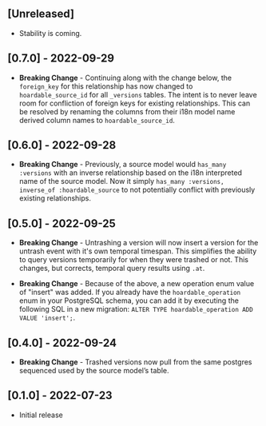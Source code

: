 ## [Unreleased]

- Stability is coming.

## [0.7.0] - 2022-09-29

- **Breaking Change** - Continuing along with the change below, the `foreign_key` for this
  relationship has now changed to `hoardable_source_id` for all `_versions` tables. The intent is to
  never leave room for confliction of foreign keys for existing relationships. This can be resolved
  by renaming the columns from their i18n model name derived column names to `hoardable_source_id`.

## [0.6.0] - 2022-09-28

- **Breaking Change** - Previously, a source model would `has_many :versions` with an inverse
  relationship based on the i18n interpreted name of the source model. Now it simply `has_many
  :versions, inverse_of :hoardable_source` to not potentially conflict with previously existing
  relationships.

## [0.5.0] - 2022-09-25

- **Breaking Change** - Untrashing a version will now insert a version for the untrash event with
  it's own temporal timespan. This simplifies the ability to query versions temporarily for when
  they were trashed or not. This changes, but corrects, temporal query results using `.at`.

- **Breaking Change** - Because of the above, a new operation enum value of "insert" was added. If
  you already have the `hoardable_operation` enum in your PostgreSQL schema, you can add it by
  executing the following SQL in a new migration: `ALTER TYPE hoardable_operation ADD VALUE
  'insert';`.

## [0.4.0] - 2022-09-24

- **Breaking Change** - Trashed versions now pull from the same postgres sequenced used by the
  source model’s table.

## [0.1.0] - 2022-07-23

- Initial release

